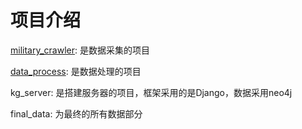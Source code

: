 # 项目介绍

[military_crawler](./military_crawler): 是数据采集的项目

[data_process](./data_process): 是数据处理的项目

kg_server: 是搭建服务器的项目，框架采用的是Django，数据采用neo4j

final_data: 为最终的所有数据部分